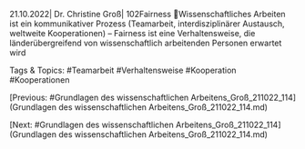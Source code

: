 21.10.2022| Dr. Christine Groß| 102Fairness
Wissenschaftliches Arbeiten ist ein kommunikativer Prozess (Teamarbeit, 
interdisziplinärer Austausch, weltweite Kooperationen) – Fairness ist eine 
Verhaltensweise, die länderübergreifend von wissenschaftlich arbeitenden 
Personen erwartet wird

   Tags & Topics:
   #Teamarbeit
   #Verhaltensweise
   #Kooperation
   #Kooperationen

[Previous: #Grundlagen des wissenschaftlichen Arbeitens_Groß_211022_114](Grundlagen des wissenschaftlichen Arbeitens_Groß_211022_114.md)

[Next: #Grundlagen des wissenschaftlichen Arbeitens_Groß_211022_114](Grundlagen des wissenschaftlichen Arbeitens_Groß_211022_114.md)